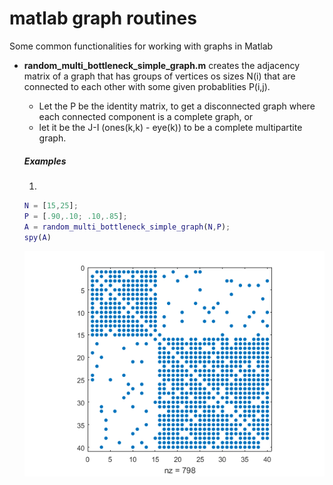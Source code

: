 # matlab graph routines
Some common functionalities for working with graphs in Matlab
- **random_multi_bottleneck_simple_graph.m** creates the adjacency matrix of a graph that has groups of vertices os sizes N(i) that are connected to each other with some given probablities P(i,j).
    - Let the P be the identity matrix, to get a disconnected graph where each connected component is a complete graph, or
    - let it be the J-I (ones(k,k) - eye(k)) to be a complete multipartite graph.
	
	##### Examples 
    1.
    ```matlab
    N = [15,25];
	P = [.90,.10; .10,.85];
	A = random_multi_bottleneck_simple_graph(N,P); 
	spy(A)
	```
	![N = [15,25]; P = [.90,.10; .10,.85];](/images/random_multi_bottleneck_simple_graph_ex1.png)
